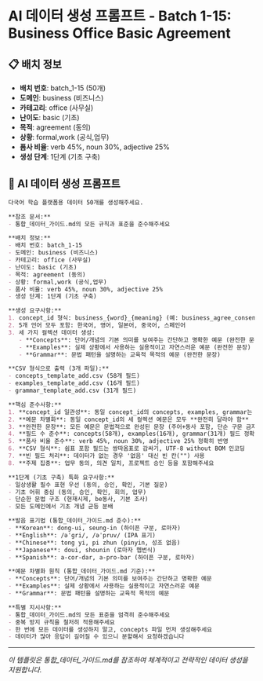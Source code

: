 # AI 데이터 생성 프롬프트 - Batch 1-15: Business Office Basic Agreement

## 📋 배치 정보
- **배치 번호**: batch_1-15 (50개)
- **도메인**: business (비즈니스)
- **카테고리**: office (사무실)
- **난이도**: basic (기초)
- **목적**: agreement (동의)
- **상황**: formal,work (공식,업무)
- **품사 비율**: verb 45%, noun 30%, adjective 25%
- **생성 단계**: 1단계 (기초 구축)

## 🎯 AI 데이터 생성 프롬프트

```markdown
다국어 학습 플랫폼용 데이터 50개를 생성해주세요.

**참조 문서:**
- 통합_데이터_가이드.md의 모든 규칙과 표준을 준수해주세요

**배치 정보:**
- 배치 번호: batch_1-15
- 도메인: business (비즈니스)
- 카테고리: office (사무실)
- 난이도: basic (기초)
- 목적: agreement (동의)
- 상황: formal,work (공식,업무)
- 품사 비율: verb 45%, noun 30%, adjective 25%
- 생성 단계: 1단계 (기초 구축)

**생성 요구사항:**
1. concept_id 형식: business_{word}_{meaning} (예: business_agree_consent)
2. 5개 언어 모두 포함: 한국어, 영어, 일본어, 중국어, 스페인어
3. 세 가지 컬렉션 데이터 생성:
   - **Concepts**: 단어/개념의 기본 의미를 보여주는 간단하고 명확한 예문 (완전한 문장)
   - **Examples**: 실제 상황에서 사용하는 실용적이고 자연스러운 예문 (완전한 문장)
   - **Grammar**: 문법 패턴을 설명하는 교육적 목적의 예문 (완전한 문장)

**CSV 형식으로 출력 (3개 파일):**
- concepts_template_add.csv (58개 필드)
- examples_template_add.csv (16개 필드)
- grammar_template_add.csv (31개 필드)

**핵심 준수사항:**
1. **concept_id 일관성**: 동일 concept_id의 concepts, examples, grammar는 반드시 **같은 단어** 사용
2. **예문 차별화**: 동일 concept_id의 세 컬렉션 예문은 모두 **완전히 달라야 함**
3. **완전한 문장**: 모든 예문은 문법적으로 완성된 문장 (주어+동사 포함, 단순 구문 금지)
4. **필드 수 준수**: concepts(58개), examples(16개), grammar(31개) 필드 정확히 맞춤
5. **품사 비율 준수**: verb 45%, noun 30%, adjective 25% 정확히 반영
6. **CSV 형식**: 쉼표 포함 필드는 쌍따옴표로 감싸기, UTF-8 without BOM 인코딩
7. **빈 필드 처리**: 데이터가 없는 경우 '없음' 대신 빈 칸("") 사용
8. **주제 집중**: 업무 동의, 의견 일치, 프로젝트 승인 등을 포함해주세요

**1단계 (기초 구축) 특화 요구사항:**
- 일상생활 필수 표현 우선 (동의, 승인, 확인, 기본 질문)
- 기초 어휘 중심 (동의, 승인, 확인, 회의, 업무)
- 단순한 문법 구조 (현재시제, be동사, 기본 조사)
- 모든 도메인에서 기초 개념 균등 분배

**발음 표기법 (통합_데이터_가이드.md 준수):**
- **Korean**: dong-ui, seung-in (하이픈 구분, 로마자)
- **English**: /əˈɡri/, /əˈpruv/ (IPA 표기)
- **Chinese**: tong yi, pi zhun (pinyin, 성조 없음)
- **Japanese**: doui, shounin (로마자 헵번식)
- **Spanish**: a-cor-dar, a-pro-bar (하이픈 구분, 로마자)

**예문 차별화 원칙 (통합_데이터_가이드.md 기준):**
- **Concepts**: 단어/개념의 기본 의미를 보여주는 간단하고 명확한 예문
- **Examples**: 실제 상황에서 사용하는 실용적이고 자연스러운 예문
- **Grammar**: 문법 패턴을 설명하는 교육적 목적의 예문

**특별 지시사항:**
- 통합_데이터_가이드.md의 모든 표준을 엄격히 준수해주세요
- 중복 방지 규칙을 철저히 적용해주세요
- 한 번에 모든 데이터를 생성하지 말고, concepts 파일 먼저 생성해주세요
- 데이터가 많아 응답이 길어질 수 있으니 분할해서 요청하겠습니다
```

---

_이 템플릿은 통합_데이터_가이드.md를 참조하여 체계적이고 전략적인 데이터 생성을 지원합니다._
